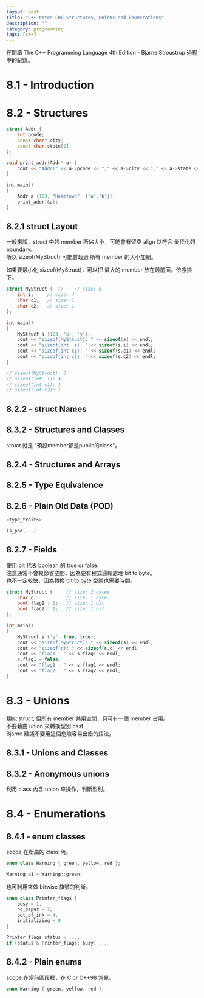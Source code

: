 ```yaml
---
layout: post
title: "C++ Notes C08 Structures, Unions and Enumerations"
description: ""
category: programming
tags: [c++]
---
```


在閱讀 The C++ Programming Language 4th Edition - Bjarne Stroustrup 過程中的紀錄。

# 8.1 - Introduction

# 8.2 - Structures

```cpp
struct Addr {
    int pcode;
    const char* city;
    const char state[2];
};

void print_addr(Addr* a) {
    cout << "Addr(" << a->pcode << "," << a->city << "," << a->state << ")" << endl;
}

int main() 
{
    Addr a {123, "Hometown", {'a','b'}};
    print_addr(&a);
}
```

## 8.2.1 struct Layout

一般來說，struct 中的 member 所佔大小，可能會有留空 align 以符合 最佳化的 boundary。  
所以 sizeof(MyStruct) 可能會超過 所有 member 的大小加總。

如果要最小化 sizeof(MyStruct)，可以把 最大的 member 放在最前面。依序排下。

```cpp
struct MyStruct {  //    // size: 8
    int i;     // size: 4
    char c1;   // size: 1
    char c2;   // size: 1
};

int main() 
{
    MyStruct s {123, 'x', 'y'};
    cout << "sizeof(MyStruct): " << sizeof(s) << endl;
    cout << "sizeof(int  i): " << sizeof(s.i) << endl;
    cout << "sizeof(int c1): " << sizeof(s.c1) << endl;
    cout << "sizeof(int c2): " << sizeof(s.c2) << endl;
}

// sizeof(MyStruct): 8
// sizeof(int  i): 4
// sizeof(int c1): 1
// sizeof(int c2): 1
```

## 8.2.2 - struct Names

## 8.3.2 - Structures and Classes

struct 就是 "預設member都是public的class"。

## 8.2.4 - Structures and Arrays

## 8.2.5 - Type Equivalence

## 8.2.6 - Plain Old Data (POD)

```cpp
<type_traits>

is_pod(...)
```

## 8.2.7 - Fields

使用 bit 代表 boolean 的 true or false.  
注意通常不會較節省空間，因為要有程式邏輯處理 bit to byte。  
也不一定較快，因為轉換 bit to byte 型態也需要時間。

```cpp
struct MyStruct {     // size: 2 bytes
    char c;           // size: 1 byte
    bool flag1 : 1;   // size: 1 bit
    bool flag2 : 1;   // size: 1 bit
};

int main() 
{
    MyStruct s {'y', true, true};
    cout << "sizeof(MyStruct): " << sizeof(s) << endl;
    cout << "sizeof(c): " << sizeof(s.c) << endl;
    cout << "flag1 : " << s.flag1 << endl;
    s.flag1 = false;
    cout << "flag1 : " << s.flag1 << endl;
    cout << "flag2 : " << s.flag2 << endl;
}
```

# 8.3 - Unions

類似 struct, 但所有 member 共用空間，只可有一個 member 占用。  
不要藉由 union 來轉換型別 cast  
Bjarne 建議不要用這個危險容易出錯的語法。

## 8.3.1 - Unions and Classes

## 8.3.2 - Anonymous unions

利用 class 內含 union 來操作，判斷型別。

# 8.4 - Enumerations

## 8.4.1 - enum classes

scope 在所屬的 class 內。

```cpp
enum class Warning { green, yellow, red };

Warning a1 = Warning::green;
```

也可利用來做 bitwise 旗號的判斷。

```cpp
enum class Printer_flags {
    busy = 1,
    no_paper = 2,
    out_of_ink = 4,
    initializing = 8
}

Printer_flags status = ...;
if (status & Printer_flags::busy) ...
```

## 8.4.2 - Plain enums

scope 在當前區段裡，在 C or C++98 常見。

```cpp
enum Warning { green, yellow, red };
```